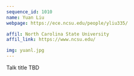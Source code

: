 ```yaml
---
sequence_id: 1010
name: Yuan Liu
webpage: https://ece.ncsu.edu/people/yliu335/

affil: North Carolina State University
affil_link: https://www.ncsu.edu/

img: yuanl.jpg
---
```


Talk title TBD
